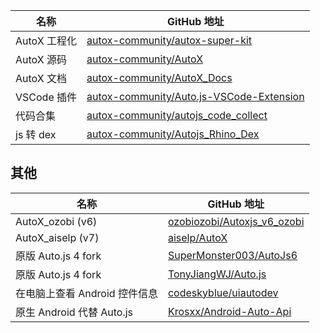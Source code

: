 | 名称         | GitHub 地址                                                                                             |
| ------------ | ------------------------------------------------------------------------------------------------------- |
| AutoX 工程化 | [autox-community/autox-super-kit](https://github.com/autox-community/autox-super-kit)                   |
| AutoX 源码   | [autox-community/AutoX](https://github.com/autox-community/AutoX)                                       |
| AutoX 文档   | [autox-community/AutoX_Docs](https://github.com/autox-community/AutoX_Docs)                             |
| VSCode 插件  | [autox-community/Auto.js-VSCode-Extension](https://github.com/autox-community/Auto.js-VSCode-Extension) |
| 代码合集     | [autox-community/autojs_code_collect](https://github.com/autox-community/autojs_code_collect)           |
| js 转 dex    | [autox-community/Autojs_Rhino_Dex](https://github.com/autox-community/Autojs_Rhino_Dex)                 |

## 其他

| 名称                          | GitHub 地址                                                                   |
| ----------------------------- | ----------------------------------------------------------------------------- |
| AutoX_ozobi (v6)              | [ozobiozobi/Autoxjs_v6_ozobi](https://github.com/ozobiozobi/Autoxjs_v6_ozobi) |
| AutoX_aiselp (v7)             | [aiselp/AutoX](https://github.com/aiselp/AutoX)                               |
| 原版 Auto.js 4 fork           | [SuperMonster003/AutoJs6](https://github.com/SuperMonster003/AutoJs6)         |
| 原版 Auto.js 4 fork           | [TonyJiangWJ/Auto.js](https://github.com/TonyJiangWJ/Auto.js)                 |
| 在电脑上查看 Android 控件信息 | [codeskyblue/uiautodev](https://github.com/codeskyblue/uiautodev)             |
| 原生 Android 代替 Auto.js     | [Krosxx/Android-Auto-Api](https://github.com/Krosxx/Android-Auto-Api)         |
